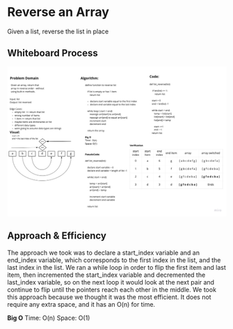 # Reverse an Array
<!-- Description of the challenge -->
Given a list, reverse the list in place

## Whiteboard Process
<!-- Embedded whiteboard image -->

![Code Challenge 1](CodeChallenge1.jpg)

## Approach & Efficiency
<!-- What approach did you take? Discuss Why. What is the Big O space/time for this approach? -->

The approach we took was to declare a start_index variable and an end_index variable, which corresponds to the first index in the list, and the last index in the list. We ran a while loop in order to flip the first item and last item, then incremented the start_index variable and decremented the last_index variable, so on the next loop it would look at the next pair and continue to flip until the pointers reach each other in the middle. We took this approach because we thought it was the most efficient. It does not require any extra space, and it has an O(n) for time.

**Big O**
Time: O(n)
Space: O(1)
